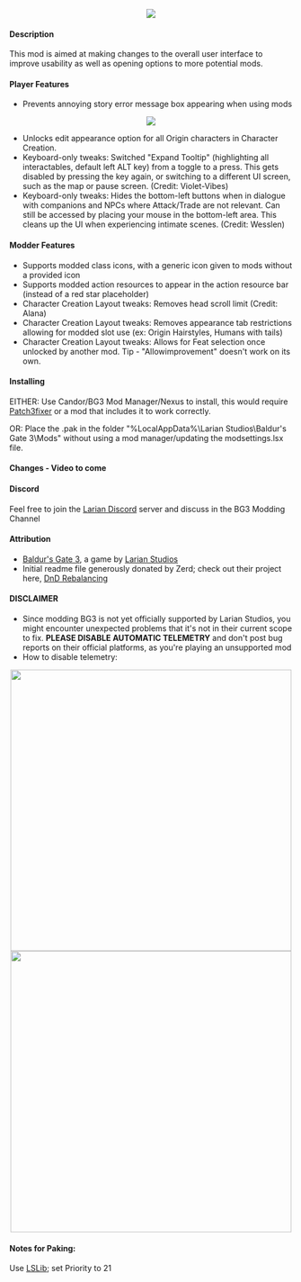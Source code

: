 
<p align="middle">
  <img src="https://i.imgur.com/6Zso95t.png"> 
</p>

#### Description
This mod is aimed at making changes to the overall user interface to improve usability as well as opening options to more potential mods.  

#### Player Features
- Prevents annoying story error message box appearing when using mods
<p float="left" align="middle">
  <img src="https://i.imgur.com/dm5CsPu.png">
</p>  

- Unlocks edit appearance option for all Origin characters in Character Creation.
- Keyboard-only tweaks: Switched "Expand Tooltip" (highlighting all interactables, default left ALT key) from a toggle to a press. This gets disabled by pressing the key again, or switching to a different UI screen, such as the map or pause screen. (Credit: Violet-Vibes)
- Keyboard-only tweaks: Hides the bottom-left buttons when in dialogue with companions and NPCs where Attack/Trade are not relevant. Can still be accessed by placing your mouse in the bottom-left area. This cleans up the UI when experiencing intimate scenes. (Credit: Wesslen)

#### Modder Features
- Supports modded class icons, with a generic icon given to mods without a provided icon
- Supports modded action resources to appear in the action resource bar (instead of a red star placeholder)
- Character Creation Layout tweaks: Removes head scroll limit (Credit: Alana)
- Character Creation Layout tweaks: Removes appearance tab restrictions allowing for modded slot use (ex: Origin Hairstyles, Humans with tails)
- Character Creation Layout tweaks: Allows for Feat selection once unlocked by another mod. Tip - "Allowimprovement" doesn't work on its own.

#### Installing 
EITHER: Use Candor/BG3 Mod Manager/Nexus to install, this would require [Patch3fixer](https://www.nexusmods.com/baldursgate3/mods/550) or a mod that includes it to work correctly.

OR: Place the .pak in the folder "%LocalAppData%\Larian Studios\Baldur's Gate 3\Mods" without using a mod manager/updating the modsettings.lsx file.

#### Changes - Video to come

#### Discord
Feel free to join the [Larian Discord](https://discord.com/invite/larianstudios) server and discuss in the BG3 Modding Channel  

#### Attribution
- [Baldur's Gate 3](https://store.steampowered.com/app/1086940/Baldurs_Gate_3/), a game by [Larian Studios](http://larian.com/)  
- Initial readme file generously donated by Zerd; check out their project here, [DnD Rebalancing](https://github.com/ZerdBG3/DnD-Rebalancing/)  

#### DISCLAIMER
- Since modding BG3 is not yet officially supported by Larian Studios, you might encounter unexpected problems that it's not in their current scope to fix. **PLEASE DISABLE AUTOMATIC TELEMETRY** and don't post bug reports on their official platforms, as you're playing an unsupported mod  
- How to disable telemetry:  
<p float="left" align="middle">
  <img src="https://i.imgur.com/8BSSPiW.png" width="500">
  <img src="https://i.imgur.com/huTu79h.png" width="500">
</p>


#### Notes for Paking:
Use [LSLib](https://github.com/Norbyte/lslib); set Priority to 21
